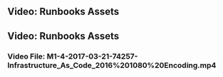 ## Video: Runbooks Assets
## Video: Runbooks Assets

### Video File: M1-4-2017-03-21-74257-Infrastructure_As_Code_2016%201080%20Encoding.mp4

